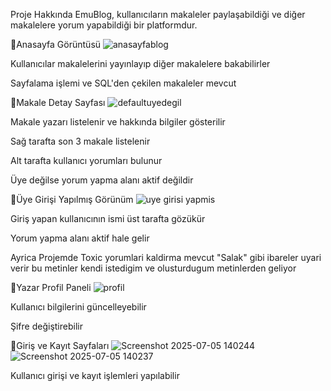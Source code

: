 Proje Hakkında
EmuBlog, kullanıcıların makaleler paylaşabildiği ve diğer makalelere yorum yapabildiği bir platformdur.

🍷Anasayfa Görüntüsü
![anasayfablog](https://github.com/user-attachments/assets/2edec60f-ca7c-4221-a039-b65535add06e)

Kullanıcılar makalelerini yayınlayıp diğer makalelere bakabilirler

Sayfalama işlemi ve SQL'den çekilen makaleler mevcut

🍷Makale Detay Sayfası
![defaultuyedegil](https://github.com/user-attachments/assets/1832d0d9-1d4f-48c5-a331-d7b7a6c78014)

Makale yazarı listelenir ve hakkında bilgiler gösterilir

Sağ tarafta son 3 makale listelenir

Alt tarafta kullanıcı yorumları bulunur

Üye değilse yorum yapma alanı aktif değildir

🍷Üye Girişi Yapılmış Görünüm
![uye girisi yapmis](https://github.com/user-attachments/assets/d60957b9-4652-46be-be6c-be3fbac21ac9)

Giriş yapan kullanıcının ismi üst tarafta gözükür

Yorum yapma alanı aktif hale gelir

Ayrica Projemde Toxic yorumlari kaldirma mevcut "Salak" gibi ibareler uyari verir bu metinler kendi istedigim ve olusturdugum metinlerden geliyor

🍷Yazar Profil Paneli
![profil](https://github.com/user-attachments/assets/54785579-af44-492e-9dca-92af9381f869)

Kullanıcı bilgilerini güncelleyebilir

Şifre değiştirebilir

🍷Giriş ve Kayıt Sayfaları
![Screenshot 2025-07-05 140244](https://github.com/user-attachments/assets/a39cf633-9bf3-46c1-b9f3-f71021871b36)
![Screenshot 2025-07-05 140237](https://github.com/user-attachments/assets/ceea7e76-f632-4d99-8b33-11104126d3ff)



Kullanıcı girişi ve kayıt işlemleri yapılabilir
